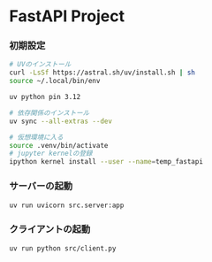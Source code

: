# FastAPI Project

### 初期設定

```bash
# UVのインストール
curl -LsSf https://astral.sh/uv/install.sh | sh
source ~/.local/bin/env

uv python pin 3.12

# 依存関係のインストール
uv sync --all-extras --dev

# 仮想環境に入る
source .venv/bin/activate
# jupyter kernelの登録
ipython kernel install --user --name=temp_fastapi
```

### サーバーの起動

```bash
uv run uvicorn src.server:app
```

### クライアントの起動

```bash
uv run python src/client.py
```
